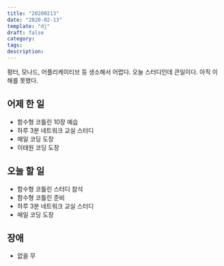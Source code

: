 ```yaml
---
title: "20200213"
date: "2020-02-13"
template: "dj"
draft: false
category: 
tags:
description:
---
```


펑터, 모나드, 어플리케이티브 등 생소해서 어렵다.
오늘 스터디인데 큰일이다. 아직 이해를 못했다.

## 어제 한 일

* 함수형 코틀린 10장 예습
* 하루 3분 네트워크 교실 스터디
* 매일 코딩 도장
* 이태원 코딩 도장

## 오늘 할 일

* 함수형 코틀린 스터디 참석
* 함수형 코틀린 준비
* 하루 3분 네트워크 교실 스터디
* 매일 코딩 도장

## 장애

* 없을 무
